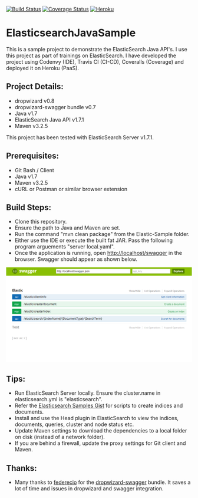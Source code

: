 [![Build Status](https://travis-ci.org/ElasticsearchTraining/ElasticsearchJavaSample.svg?branch=master)]() [![Coverage Status](https://coveralls.io/repos/ElasticsearchTraining/ElasticsearchJavaSample/badge.svg?branch=master&service=github)]() [![Heroku](https://heroku-badge.herokuapp.com/?app=elasticsearchjavasample&root=swagger/)]()

ElasticsearchJavaSample
=======================

This is a sample project to demonstrate the ElasticSearch Java API's. I use this project as part of trainings on ElasticSearch. 
I have developed the project using Codenvy (IDE), Travis CI (CI-CD), Coveralls (Coverage) and deployed it on Heroku (PaaS).

Project Details:
----------------
- dropwizard v0.8
- dropwizard-swagger bundle v0.7
- Java v1.7
- ElasticSearch Java API v1.7.1
- Maven v3.2.5

This project has been tested with ElasticSearch Server v1.7.1.

Prerequisites:
--------------
- Git Bash / Client
- Java v1.7
- Maven v3.2.5 
- cURL or Postman or similar browser extension

Build Steps: 
------------
- Clone this repository.
- Ensure the path to Java and Maven are set.
- Run the command "mvn clean package" from the Elastic-Sample folder.
- Either use the IDE or execute the built fat JAR. Pass the following program arguements "server local.yaml".
- Once the application is running, open [http://localhost/swagger](http://localhost/swagger) in the browser. Swagger
should appear as shown below.

![Swagger](swagger.png?raw=true "Swagger") 


Tips:
-----
- Run ElasticSearch Server locally. Ensure the cluster.name in elasticsearch.yml is "elasticsearch".
- Refer the [Elasticsearch Samples Gist](https://gist.github.com/rajanm/3fdbc7999f0120ce5e87) for scripts
to create indices and documents.
- Install and use the Head plugin in ElasticSearch to view the indices, documents, queries, cluster and node status etc.
- Update Maven settings to download the dependencies to a local folder on disk (instead of a network folder).
- If you are behind a firewall, update the proxy settings for Git client and Maven.

Thanks:
-------
- Many thanks to [federecio](https://github.com/federecio) for the [dropwizard-swagger](https://github.com/federecio/dropwizard-swagger) 
bundle. It saves a lot of time and issues in dropwizard and swagger integration.

